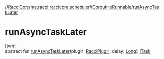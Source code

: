 //[RacciCore](../../../index.md)/[me.racci.raccicore.scheduler](../index.md)/[ICoroutineRunnable](index.md)/[runAsyncTaskLater](run-async-task-later.md)

# runAsyncTaskLater

[jvm]\
abstract fun [runAsyncTaskLater](run-async-task-later.md)(plugin: [RacciPlugin](../../me.racci.raccicore/-racci-plugin/index.md), delay: [Long](https://kotlinlang.org/api/latest/jvm/stdlib/kotlin/-long/index.html)): [ITask](../-i-task/index.md)
